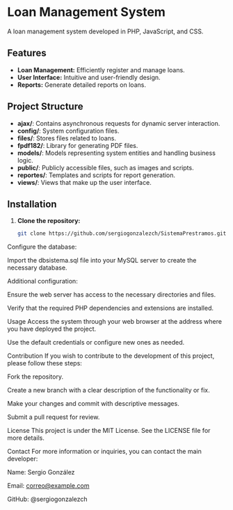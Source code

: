 # Loan Management System

A loan management system developed in PHP, JavaScript, and CSS.

## Features

- **Loan Management:** Efficiently register and manage loans.
- **User Interface:** Intuitive and user-friendly design.
- **Reports:** Generate detailed reports on loans.

## Project Structure

- **ajax/**: Contains asynchronous requests for dynamic server interaction.
- **config/**: System configuration files.
- **files/**: Stores files related to loans.
- **fpdf182/**: Library for generating PDF files.
- **models/**: Models representing system entities and handling business logic.
- **public/**: Publicly accessible files, such as images and scripts.
- **reportes/**: Templates and scripts for report generation.
- **views/**: Views that make up the user interface.

## Installation

1. **Clone the repository:**
   ```bash
   git clone https://github.com/sergiogonzalezch/SistemaPrestramos.git
Configure the database:

Import the dbsistema.sql file into your MySQL server to create the necessary database.

Additional configuration:

Ensure the web server has access to the necessary directories and files.

Verify that the required PHP dependencies and extensions are installed.

Usage
Access the system through your web browser at the address where you have deployed the project.

Use the default credentials or configure new ones as needed.

Contribution
If you wish to contribute to the development of this project, please follow these steps:

Fork the repository.

Create a new branch with a clear description of the functionality or fix.

Make your changes and commit with descriptive messages.

Submit a pull request for review.

License
This project is under the MIT License. See the LICENSE file for more details.

Contact
For more information or inquiries, you can contact the main developer:

Name: Sergio González

Email: correo@example.com

GitHub: @sergiogonzalezch
